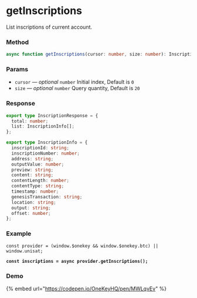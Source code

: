 # getInscriptions

List inscriptions of current account.

### Method

```typescript
async function getInscriptions(cursor: number, size: number): InscriptionResponse
```

### Params

* `cursor` — _optional_ `number`  Initial index, Default is `0`
* `size` — _optional_ `number` Query quantity, Default is `20`

### Response

```typescript
export type InscriptionResponse = {
  total: number;
  list: InscriptionInfo[];
};

export type InscriptionInfo = {
  inscriptionId: string;
  inscriptionNumber: number;
  address: string;
  outputValue: number;
  preview: string;
  content: string;
  contentLength: number;
  contentType: string;
  timestamp: number;
  genesisTransaction: string;
  location: string;
  output: string;
  offset: number;
};
```

### Example

<pre class="language-typescript"><code class="lang-typescript">const provider = (window.$onekey &#x26;&#x26; window.$onekey.btc) || window.unisat;

<strong>const inscriptions = async provider.getInscriptions();
</strong></code></pre>

### Demo

{% embed url="https://codepen.io/OneKeyHQ/pen/MWLqvEv" %}
